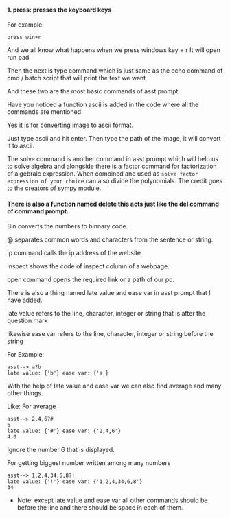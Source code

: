 #### 1. press:  presses the keyboard keys

For example:

```
press win+r
```

And we all know what happens when we press windows key + r
 It will open run pad


Then the next is type command which is just same as the echo command of cmd / batch script that will print the text we want

And these two are the most basic commands of asst prompt.

Have you noticed a function ascii is added in the code where all the commands are mentioned

Yes it is for converting image to ascii format.

Just type ascii and hit enter. Then type the path of the image, it will convert it to ascii.

The solve command is another command in asst prompt which will help us to solve algebra and alongside there is a factor command for factorization of algebraic expression. When combined and used as ```solve factor expression of your choice``` can also divide the polynomials. The credit goes to the creators of sympy module.

#### There is also a function named delete this acts just like the del command of command prompt.

Bin converts the numbers to binnary code.

@ separates common words and characters from the sentence or string.

ip command calls the ip address of the website

inspect shows the code of inspect column of a webpage.

open command opens the required link or a path of our pc.

There is also a thing named late value and ease var in asst prompt that I have added.

late value refers to the line, character, integer or string that is after the question mark

likewise ease var refers to the line, character, integer or string before the string

For Example:

```
asst--> a?b
late value: {'b'} ease var: {'a'}
```
With the help of late value and ease var we can also find average and many other things.

Like:
For average

```
asst--> 2,4,6?#
6
late value: {'#'} ease var: {'2,4,6'}
4.0
```

Ignore the number 6 that is displayed.

For getting biggest number written among many numbers
```
asst--> 1,2,4,34,6,8?! 
late value: {'!'} ease var: {'1,2,4,34,6,8'}
34
```

* Note: except late value and ease var all other commands should be before the line and there should be space in each of them.
